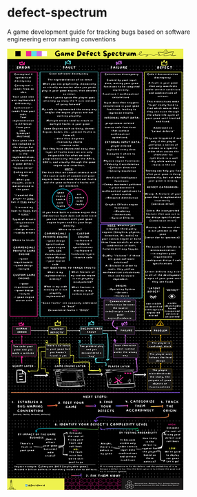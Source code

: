 # defect-spectrum
A game development guide for tracking bugs based on software engineering error naming conventions

![](https://github.com/zakkaiProxy/defect-spectrum/blob/main/blueprint/defect-spectrum.png)

